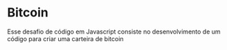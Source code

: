 # Bitcoin

Esse desafio de código em Javascript consiste no desenvolvimento de um código para criar uma carteira de bitcoin
